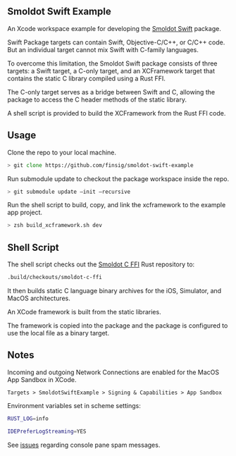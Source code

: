 ## Smoldot Swift Example

An Xcode workspace example for developing the [Smoldot Swift](https://github.com/finsig/smoldot-swift) package.

Swift Package targets can contain Swift, Objective-C/C++, or C/C++ code. But an individual target cannot mix Swift with C-family languages.

To overcome this limitation, the Smoldot Swift package consists of three targets: a Swift target, a C-only target, and an XCFramework target that contains the static C library compiled using a Rust FFI.

The C-only target serves as a bridge between Swift and C, allowing the package to access the C header methods of the static library.

A shell script is provided to build the XCFramework from the Rust FFI code.

## Usage

Clone the repo to your local machine.
```zsh
> git clone https://github.com/finsig/smoldot-swift-example
```
Run submodule update to checkout the package workspace inside the repo.

```zsh
> git submodule update –init –recursive
```

Run the shell script to build, copy, and link the xcframework to the example app project.

```zsh
> zsh build_xcframework.sh dev
```

## Shell Script

The shell script checks out the [Smoldot C FFI](https://github.com/finsig/smoldot-c-ffi) Rust repository to:
```zsh
.build/checkouts/smoldot-c-ffi
```

It then builds static C language binary archives for the iOS, Simulator, and MacOS architectures.

An XCode framework is built from the static libraries. 

The framework is copied into the package and the package is configured to use the local file as a binary target.

## Notes

Incoming and outgoing Network Connections are enabled for the MacOS App Sandbox in XCode.

``Targets > SmoldotSwiftExample > Signing & Capabilities > App Sandbox``

Environment variables set in scheme settings:

```zsh
RUST_LOG=info
```

```zsh
IDEPreferLogStreaming=YES
```

See [issues](https://github.com/finsig/smoldot-swift/issues) regarding console pane spam messages.
